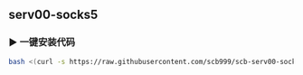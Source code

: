 ## serv00-socks5<br>
### ▶ 一键安装代码
```bash
bash <(curl -s https://raw.githubusercontent.com/scb999/scb-serv00-socks5/main/install-socks5.sh)
